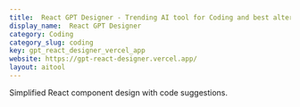 ```yaml
---
title:  React GPT Designer - Trending AI tool for Coding and best alternatives
display_name:  React GPT Designer
category: Coding
category_slug: coding
key: gpt_react_designer_vercel_app
website: https://gpt-react-designer.vercel.app/
layout: aitool
---
```


Simplified React component design with code suggestions.
